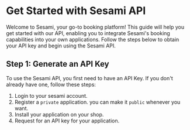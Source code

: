 # Get Started with Sesami API

Welcome to Sesami, your go-to booking platform! This guide will help you get started with our API, enabling you to integrate Sesami's booking capabilities into your own applications. Follow the steps below to obtain your API key and begin using the Sesami API.

## Step 1: Generate an API Key

To use the Sesami API, you first need to have an API Key. If you don't already have one, follow these steps:

1. Login to your sesami account.
2. Register a `private` application. you can make it `public` whenever you want.
3. Install your application on your shop.
4. Request for an API key for your application.
